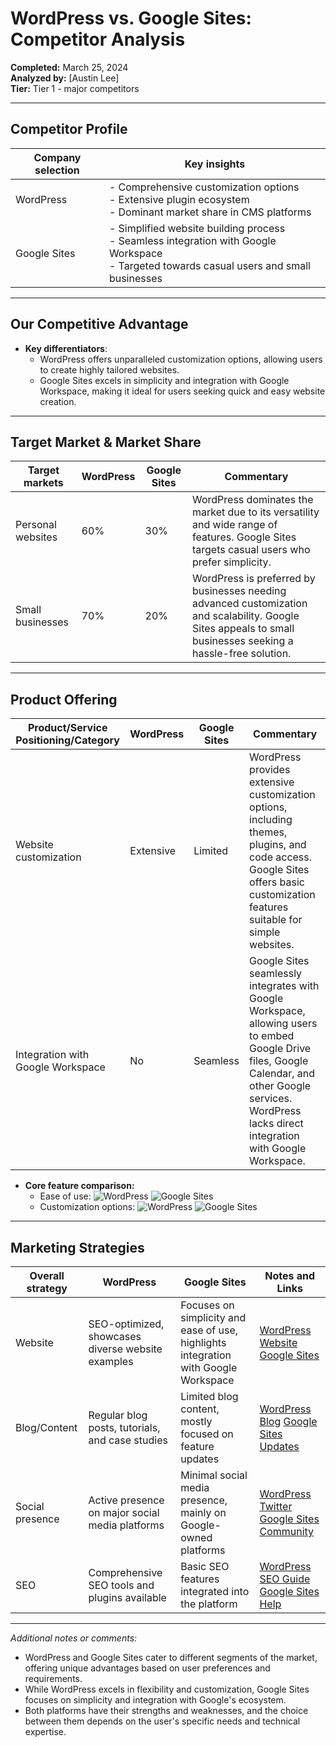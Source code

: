 # WordPress vs. Google Sites: Competitor Analysis

**Completed:** March 25, 2024  
**Analyzed by:** [Austin Lee]  
**Tier:** Tier 1 - major competitors

---

## Competitor Profile

| Company selection | Key insights |
|-------------------|--------------|
| WordPress         | - Comprehensive customization options <br> - Extensive plugin ecosystem <br> - Dominant market share in CMS platforms |
| Google Sites      | - Simplified website building process <br> - Seamless integration with Google Workspace <br> - Targeted towards casual users and small businesses |

---

## Our Competitive Advantage

- **Key differentiators**:
  - WordPress offers unparalleled customization options, allowing users to create highly tailored websites.
  - Google Sites excels in simplicity and integration with Google Workspace, making it ideal for users seeking quick and easy website creation.

---

## Target Market & Market Share

| Target markets | WordPress | Google Sites | Commentary |
|----------------|-----------|--------------|------------|
| Personal websites | 60%       | 30%          | WordPress dominates the market due to its versatility and wide range of features. Google Sites targets casual users who prefer simplicity. |
| Small businesses | 70%       | 20%          | WordPress is preferred by businesses needing advanced customization and scalability. Google Sites appeals to small businesses seeking a hassle-free solution. |

---

## Product Offering

| Product/Service Positioning/Category | WordPress | Google Sites | Commentary |
|--------------------------------------|-----------|--------------|------------|
| Website customization                 | Extensive | Limited      | WordPress provides extensive customization options, including themes, plugins, and code access. Google Sites offers basic customization features suitable for simple websites. |
| Integration with Google Workspace     | No        | Seamless     | Google Sites seamlessly integrates with Google Workspace, allowing users to embed Google Drive files, Google Calendar, and other Google services. WordPress lacks direct integration with Google Workspace. |

- **Core feature comparison:**
  - Ease of use: ![WordPress](red_dot) ![Google Sites](green_dot)
  - Customization options: ![WordPress](green_dot) ![Google Sites](red_dot)

---

## Marketing Strategies

| Overall strategy   | WordPress | Google Sites | Notes and Links |
|--------------------|-----------|--------------|-----------------|
| Website            | SEO-optimized, showcases diverse website examples | Focuses on simplicity and ease of use, highlights integration with Google Workspace | [WordPress Website](https://wordpress.org) [Google Sites](https://sites.google.com) |
| Blog/Content       | Regular blog posts, tutorials, and case studies | Limited blog content, mostly focused on feature updates | [WordPress Blog](https://wordpress.com/blog) [Google Sites Updates](https://sites.google.com/updates) |
| Social presence    | Active presence on major social media platforms | Minimal social media presence, mainly on Google-owned platforms | [WordPress Twitter](https://twitter.com/wordpress) [Google Sites Community](https://support.google.com/sites/community) |
| SEO                | Comprehensive SEO tools and plugins available | Basic SEO features integrated into the platform | [WordPress SEO Guide](https://wordpress.com/support/seo/) [Google Sites Help](https://support.google.com/sites/answer/97496) |

---

*Additional notes or comments:*
- WordPress and Google Sites cater to different segments of the market, offering unique advantages based on user preferences and requirements.
- While WordPress excels in flexibility and customization, Google Sites focuses on simplicity and integration with Google's ecosystem.
- Both platforms have their strengths and weaknesses, and the choice between them depends on the user's specific needs and technical expertise.
